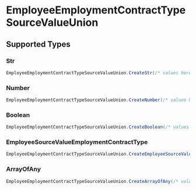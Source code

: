 # EmployeeEmploymentContractTypeSourceValueUnion


## Supported Types

### Str

```csharp
EmployeeEmploymentContractTypeSourceValueUnion.CreateStr(/* values here */);
```

### Number

```csharp
EmployeeEmploymentContractTypeSourceValueUnion.CreateNumber(/* values here */);
```

### Boolean

```csharp
EmployeeEmploymentContractTypeSourceValueUnion.CreateBoolean(/* values here */);
```

### EmployeeSourceValueEmploymentContractType

```csharp
EmployeeEmploymentContractTypeSourceValueUnion.CreateEmployeeSourceValueEmploymentContractType(/* values here */);
```

### ArrayOfAny

```csharp
EmployeeEmploymentContractTypeSourceValueUnion.CreateArrayOfAny(/* values here */);
```
